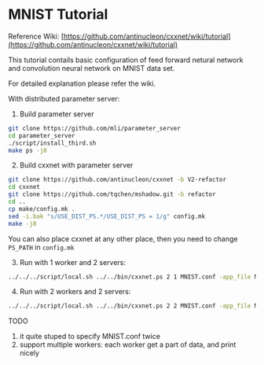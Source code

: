 MNIST Tutorial
=====

Reference Wiki: [https://github.com/antinucleon/cxxnet/wiki/tutorial](https://github.com/antinucleon/cxxnet/wiki/tutorial)


This tutorial contails basic configuration of feed forward netural network and convolution neural network on MNIST data set.

For detailed explanation please refer the wiki.

With distributed parameter server:


1. Build parameter server
```bash
git clone https://github.com/mli/parameter_server
cd parameter_server
./script/install_third.sh
make ps -j8
```

2. Build cxxnet with parameter server
```bash
git clone https://github.com/antinucleon/cxxnet -b V2-refactor
cd cxxnet
git clone https://github.com/tqchen/mshadow.git -b refactor
cd ..
cp make/config.mk .
sed -i.bak "s/USE_DIST_PS.*/USE_DIST_PS = 1/g" config.mk
make -j8
```

You can also place cxxnet at any other place, then you need to change `PS_PATH`
in `config.mk`

3. Run with 1 worker and 2 servers:

```bash
../../../script/local.sh ../../bin/cxxnet.ps 2 1 MNIST.conf -app_file MNIST.conf update_on_server=1 param_server=dist
```

4. Run with 2 workers and 2 servers:

```bash
../../../script/local.sh ../../bin/cxxnet.ps 2 2 MNIST.conf -app_file MNIST.conf update_on_server=1 param_server=dist silent=1
```

TODO
1. it quite stuped to specify MNIST.conf twice
2. support multiple workers: each worker get a part of data, and print nicely
